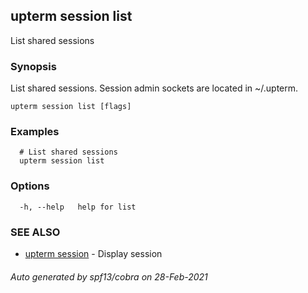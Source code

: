 ## upterm session list

List shared sessions

### Synopsis

List shared sessions. Session admin sockets are located in ~/.upterm.

```
upterm session list [flags]
```

### Examples

```
  # List shared sessions
  upterm session list
```

### Options

```
  -h, --help   help for list
```

### SEE ALSO

* [upterm session](upterm_session.md)	 - Display session

###### Auto generated by spf13/cobra on 28-Feb-2021
